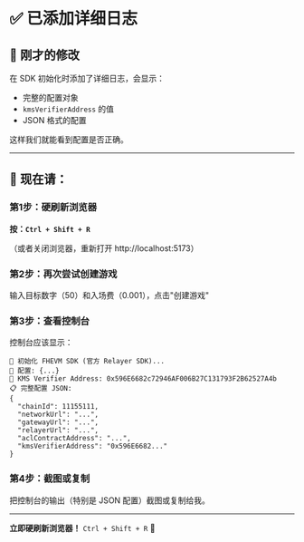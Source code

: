 # ✅ 已添加详细日志

## 🔧 刚才的修改

在 SDK 初始化时添加了详细日志，会显示：
- 完整的配置对象
- `kmsVerifierAddress` 的值
- JSON 格式的配置

这样我们就能看到配置是否正确。

---

## 🎯 现在请：

### 第1步：硬刷新浏览器

**按：`Ctrl + Shift + R`**

（或者关闭浏览器，重新打开 http://localhost:5173）

### 第2步：再次尝试创建游戏

输入目标数字（50）和入场费（0.001），点击"创建游戏"

### 第3步：查看控制台

控制台应该显示：
```
🔧 初始化 FHEVM SDK (官方 Relayer SDK)...
📡 配置: {...}
🔑 KMS Verifier Address: 0x596E6682c72946AF006B27C131793F2B62527A4b
📋 完整配置 JSON:
{
  "chainId": 11155111,
  "networkUrl": "...",
  "gatewayUrl": "...",
  "relayerUrl": "...",
  "aclContractAddress": "...",
  "kmsVerifierAddress": "0x596E6682..."
}
```

### 第4步：截图或复制

把控制台的输出（特别是 JSON 配置）截图或复制给我。

---

**立即硬刷新浏览器！** `Ctrl + Shift + R` 🚀



